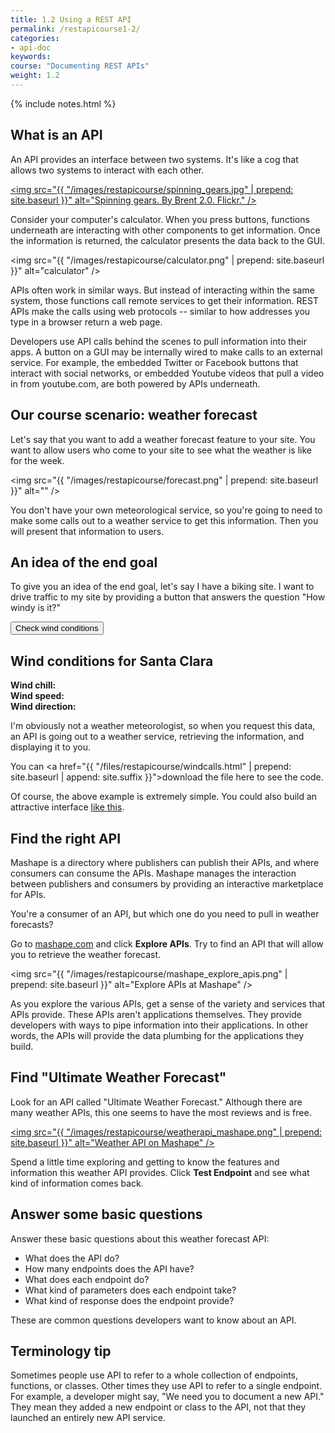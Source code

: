 ```yaml
---
title: 1.2 Using a REST API
permalink: /restapicourse1-2/
categories:
- api-doc
keywords: 
course: "Documenting REST APIs"
weight: 1.2
---
```

{% include notes.html %}

## What is an API
An API provides an interface between two systems. It's like a cog that allows two systems to interact with each other.

<a href="http://bit.ly/1DexWM0"><img src="{{ "/images/restapicourse/spinning_gears.jpg" | prepend: site.baseurl }}" alt="Spinning gears. By Brent 2.0. Flickr." /></a>

Consider your computer's calculator. When you press buttons, functions underneath are interacting with other components to get information. Once the information is returned, the calculator presents the data back to the GUI.

<img src="{{ "/images/restapicourse/calculator.png" | prepend: site.baseurl }}" alt="calculator" />

APIs often work in similar ways. But instead of interacting within the same system, those functions call remote services to get their information. REST APIs make the calls using web protocols -- similar to how addresses you type in a browser return a web page. 

Developers use API calls behind the scenes to pull information into their apps. A button on a GUI may be internally wired to make calls to an external service. For example, the embedded Twitter or Facebook buttons that interact with social networks, or embedded Youtube videos that pull a video in from youtube.com, are both powered by APIs underneath.

## Our course scenario: weather forecast

Let's say that you want to add a weather forecast feature to your site. You want to allow users who come to your site to see what the weather is like for the week. 

<img src="{{ "/images/restapicourse/forecast.png" | prepend: site.baseurl }}" alt="" />

You don't have your own meteorological service, so you're going to need to make some calls out to a weather service to get this information. Then you will present that information to users.

## An idea of the end goal

To give you an idea of the end goal, let's say I have a biking site. I want to drive traffic to my site by providing a button that answers the question "How windy is it?"

<style>
   #wind_direction, #wind_chill, #wind_speed, #temperature, #speed {color: red; font-weight: bold;}
</style>
  
<script>
function checkWind() { 

var output = $.ajax({
    url: 'https://simple-weather.p.mashape.com/weatherdata?lat=37.354108&lng=-121.955236', 
    type: 'GET', 
    data: {}, 
    dataType: 'json',
    success: function(data) {
        $("#wind_speed").append (data.query.results.channel.wind.speed);
        $("#wind_direction").append (data.query.results.channel.wind.direction);
        $("#wind_chill").append (data.query.results.channel.wind.chill);
        $("#temperature").append (data.query.results.channel.units.temperature);
        $("#speed").append (data.query.results.channel.units.speed);
        $(".units").show();
        },
    error: function(err) { alert(err); },
    beforeSend: function(xhr) {
    xhr.setRequestHeader("X-Mashape-Authorization", "WOyzMuE8c9mshcofZaBke3kw7lMtp1HjVGAjsndqIPbU9n2eET");
    }
});  
}
</script>

<button type="button" onclick="checkWind()" class="btn btn-danger">Check wind conditions</button>

<h2>Wind conditions for Santa Clara</h2>

<b>Wind chill: </b><span id="wind_chill"></span> <span id="temperature"></span></br>
<b>Wind speed: </b><span id="wind_speed"></span> <span id="speed"></span></br>
<b>Wind direction: </b><span id="wind_direction"></span>

I'm obviously not a weather meteorologist, so when you request this data, an API is going out to a weather service, retrieving the information, and displaying it to you. 

You can <a href="{{ "/files/restapicourse/windcalls.html" | prepend: site.baseurl | append: site.suffix }}">download the file here to see the code</a>.

Of course, the above example is extremely simple. You could also build an attractive interface [like this](https://weather.yahoo.com/united-states/california/santa-clara-2488836/).

## Find the right API

Mashape is a directory where publishers can publish their APIs, and where consumers can consume the APIs. Mashape manages the interaction between publishers and consumers by providing an interactive marketplace for APIs.

You're a consumer of an API, but which one do you need to pull in weather forecasts?

Go to [mashape.com](http://mashape.com) and click **Explore APIs**. Try to find an API that will allow you to retrieve the weather forecast.

<img src="{{ "/images/restapicourse/mashape_explore_apis.png" | prepend: site.baseurl }}" alt="Explore APIs at Mashape" />

As you explore the various APIs, get a sense of the variety and services that APIs provide. These APIs aren't applications themselves. They provide developers with ways to pipe information into their applications. In other words, the APIs will provide the data plumbing for the applications they build.

## Find "Ultimate Weather Forecast"

Look for an API called "Ultimate Weather Forecast." Although there are many weather APIs, this one seems to have the most reviews and is free.

<a href="https://www.mashape.com/fyhao/weather-13"><img src="{{ "/images/restapicourse/weatherapi_mashape.png" | prepend: site.baseurl }}" alt="Weather API on Mashape" /></a>

Spend a little time exploring and getting to know the features and information this weather API provides. Click **Test Endpoint** and see what kind of information comes back.

## Answer some basic questions

Answer these basic questions about this weather forecast API:

* What does the API do?
* How many endpoints does the API have?
* What does each endpoint do?
* What kind of parameters does each endpoint take?
* What kind of response does the endpoint provide?

These are common questions developers want to know about an API.

## Terminology tip

Sometimes people use API to refer to a whole collection of endpoints, functions, or classes. Other times they use API to refer to a single endpoint. For example, a developer might say, "We need you to document a new API." They mean they added a new endpoint or class to the API, not that they launched an entirely new API service.

